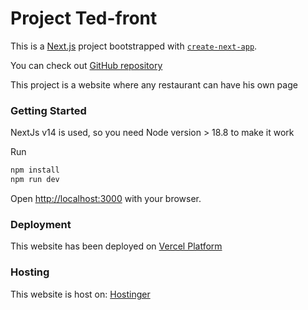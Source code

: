# Project Ted-front

This is a [Next.js](https://nextjs.org/) project bootstrapped with [`create-next-app`](https://github.com/vercel/next.js/tree/canary/packages/create-next-app).

You can check out [GitHub repository](https://github.com/NicolasDutour/ted-front)

This project is a website where any restaurant can have his own page

### Getting Started

NextJs v14 is used, so you need Node version > 18.8 to make it work

Run

```bash
npm install
npm run dev
```

Open [http://localhost:3000](http://localhost:3000) with your browser.

### Deployment

This website has been deployed on [Vercel Platform](https://vercel.com)

### Hosting

This website is host on: [Hostinger](https://www.hostinger.fr/)